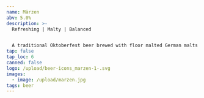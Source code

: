 ```yaml
---
name: Märzen
abv: 5.0%
description: >-
  Refreshing | Malty | Balanced


  A traditional Oktoberfest beer brewed with floor malted German malts and double decocted. Rich malty flavor balanced out by noble German hops. 
tap: false
tap_loc: 6
canned: false
logo: /upload/beer-icons_marzen-1-.svg
images:
  - image: /upload/marzen.jpg
tags: beer
---
```

